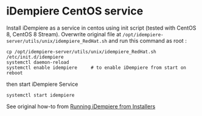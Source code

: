 # iDempiere CentOS service
Install iDempiere as a service in centos using init script (tested with CentOS 8, CentOS 8 Stream). Overwrite original file at `/opt/idempiere-server/utils/unix/idempiere_RedHat.sh` and
run this command as root :
```
cp /opt/idempiere-server/utils/unix/idempiere_RedHat.sh /etc/init.d/idempiere
systemctl daemon-reload
systemctl enable idempiere     # to enable iDempiere from start on reboot
```
then start iDempiere Service
```
systemctl start idempiere
```
See original how-to from [Running iDempiere from Installers]([https://pages.github.com/](https://wiki.idempiere.org/en/Running_iDempiere_from_Installers))
